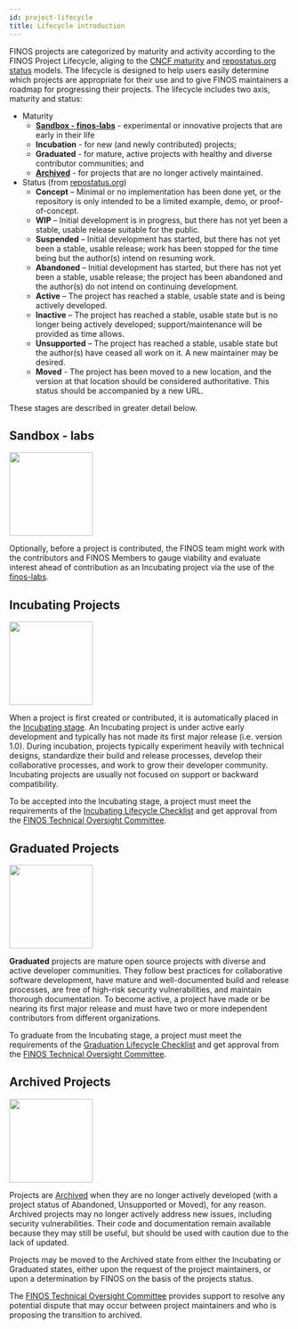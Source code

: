 ```yaml
---
id: project-lifecycle
title: Lifecycle introduction
---
```


FINOS projects are categorized by maturity and activity according to the FINOS Project Lifecycle, aliging to the [CNCF maturity](https://github.com/cncf/toc/blob/main/process/README.md) and [repostatus.org status](https://www.repostatus.org/) models. The lifecycle is designed to help users easily determine which projects are appropriate for their use and to give FINOS maintainers a roadmap for progressing their projects. The lifecycle includes two axis, maturity and status:

* Maturity
  * **[Sandbox - finos-labs](https://github.com/finos-labs/)** - experimental or innovative projects that are early in their life
  * **Incubation** - for new (and newly contributed) projects;
  * **Graduated** - for mature, active projects with healthy and diverse contributor communities; and
  * **[Archived](archiving.md)** - for projects that are no longer actively maintained.
* Status (from [repostatus.org](https://www.repostatus.org/))
  *  **Concept** – Minimal or no implementation has been done yet, or the repository is only intended to be a limited example, demo, or proof-of-concept.
  *  **WIP** – Initial development is in progress, but there has not yet been a stable, usable release suitable for the public.
  *  **Suspended** – Initial development has started, but there has not yet been a stable, usable release; work has been stopped for the time being but the author(s) intend on resuming work.
  *  **Abandoned** – Initial development has started, but there has not yet been a stable, usable release; the project has been abandoned and the author(s) do not intend on continuing development.
  *  **Active** – The project has reached a stable, usable state and is being actively developed.
  *  **Inactive** – The project has reached a stable, usable state but is no longer being actively developed; support/maintenance will be provided as time allows.
  *  **Unsupported** – The project has reached a stable, usable state but the author(s) have ceased all work on it. A new maintainer may be desired.
  *  **Moved** - The project has been moved to a new location, and the version at that location should be considered authoritative. This status should be accompanied by a new URL.

These stages are described in greater detail below.

## Sandbox - labs

<img src="https://raw.githubusercontent.com/finos/contrib-toolbox/master/images/badge-forming.png" width="150" />

Optionally, before a project is contributed, the FINOS team might work with the contributors and FINOS Members to gauge viability and evaluate interest ahead of contribution as an Incubating project via the use of the [finos-labs](https://github.com/finos-labs/).

## Incubating Projects

<img src="https://raw.githubusercontent.com/finos/contrib-toolbox/master/images/badge-incubating.png" width="150" />

When a project is first created or contributed, it is automatically placed in the [Incubating stage](/docs/governance/Software-Projects/stages/incubating).
An Incubating project is under active early development and typically has not made its first major release (i.e. version 1.0). During incubation, projects typically experiment heavily with technical designs, standardize their build and release processes, develop their collaborative processes, and work to grow their developer community. Incubating projects are usually not focused on support or backward compatibility.

To be accepted into the Incubating stage, a project must meet the requirements of the [Incubating Lifecycle Checklist](/docs/governance/Software-Projects/stages/incubating) and get approval from the [FINOS Technical Oversight Committee](https://github.com/finos/technical-oversight-committee/).

## Graduated Projects

<img src="https://raw.githubusercontent.com/finos/contrib-toolbox/master/images/badge-active.png" width="150"/>

**Graduated** projects are mature open source projects with diverse and active developer communities. They follow best practices for collaborative software development, have mature and well-documented build and release processes, are free of high-risk security vulnerabilities, and maintain thorough documentation. To become active, a project have made or be nearing its first major release and must have two or more independent contributors from different organizations.

To graduate from the Incubating stage, a project must meet the requirements of the [Graduation Lifecycle Checklist](/docs/governance/Software-Projects/stages/active) and get approval from the [FINOS Technical Oversight Committee](https://github.com/finos/technical-oversight-committee/).

## Archived Projects

<img src="https://raw.githubusercontent.com/finos/contrib-toolbox/master/images/badge-archived.png" width="150"/>

Projects are [Archived](/docs/governance/Software-Projects/stages/archived) when they are no longer actively developed (with a project status of Abandoned, Unsupported or Moved), for any reason. Archived projects may no longer actively address new issues, including security vulnerabilities. Their code and documentation remain available because they may still be useful, but should be used with caution due to the lack of updated.

Projects may be moved to the Archived state from either the Incubating or Graduated states, either upon the request of the project maintainers, or upon a determination by FINOS on the basis of the projects status.

The [FINOS Technical Oversight Committee](https://github.com/finos/technical-oversight-committee/) provides support to resolve any potential dispute that may occur between project maintainers and who is proposing the transition to archived.

